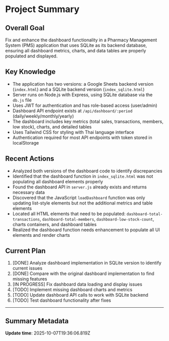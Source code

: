 # Project Summary

## Overall Goal
Fix and enhance the dashboard functionality in a Pharmacy Management System (PMS) application that uses SQLite as its backend database, ensuring all dashboard metrics, charts, and data tables are properly populated and displayed.

## Key Knowledge
- The application has two versions: a Google Sheets backend version (`index.html`) and a SQLite backend version (`index_sqlite.html`)
- Server runs on Node.js with Express, using SQLite database via the `db.js` file
- Uses JWT for authentication and has role-based access (user/admin)
- Dashboard API endpoint exists at `/api/dashboard/:period` (daily/weekly/monthly/yearly)
- The dashboard includes key metrics (total sales, transactions, members, low stock), charts, and detailed tables
- Uses Tailwind CSS for styling with Thai language interface
- Authentication required for most API endpoints with token stored in localStorage

## Recent Actions
- Analyzed both versions of the dashboard code to identify discrepancies
- Identified that the dashboard function in `index_sqlite.html` was not populating all dashboard elements properly
- Found the dashboard API in `server.js` already exists and returns necessary data
- Discovered that the JavaScript `loadDashboard` function was only updating list-style elements but not the additional metrics and table elements
- Located all HTML elements that need to be populated: `dashboard-total-transactions`, `dashboard-total-members`, `dashboard-low-stock-count`, charts containers, and dashboard tables
- Realized the dashboard function needs enhancement to populate all UI elements and render charts

## Current Plan
1. [DONE] Analyze dashboard implementation in SQLite version to identify current issues
2. [DONE] Compare with the original dashboard implementation to find missing features  
3. [IN PROGRESS] Fix dashboard data loading and display issues
4. [TODO] Implement missing dashboard charts and metrics
5. [TODO] Update dashboard API calls to work with SQLite backend
6. [TODO] Test dashboard functionality after fixes

---

## Summary Metadata
**Update time**: 2025-10-07T19:36:06.819Z 
